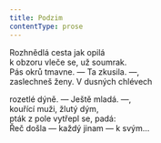 ```yaml
---
title: Podzim
contentType: prose
---
```


Rozhnědlá cesta jak opilá  
k obzoru vleče se, už soumrak.  
Pás okrů tmavne. — Ta zkusila. —,  
zaslechneš ženy. V dusných chlévech

rozetlé dýně. — Ještě mladá. —,  
kouřící muži, žlutý dým,  
pták z pole vytřepl se, padá:  
Řeč došla — každý jinam — k svým…
